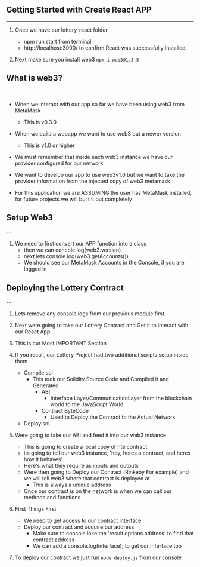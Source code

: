 ## Getting Started with Create React APP
---

1. Once we have our lottery-react folder
    - npm run start from terminal
    - http://localhost:3000/ to confirm React was successfully Installed

2.  Next make sure you install web3
    ``npm i web3@1.3.5``



## What is web3?
--

- When we interact with our app so far we have been using web3 from MetaMask
    - This is v0.3.0


- When we build a webapp we want to use web3 but a newer version
    - This is v1.0 or higher

- We must remember that inside each web3 instance we have our provider configured for our network
- We want to develop our app to use web3v1.0 but we want to take the provider information from the injected copy of web3 metamask
- For this application we are ASSUMING the user has MetaMask installed, for future projects we will built it out completely


## Setup Web3
--

1. We need to first convert our APP function into a class
    - then we can concole.log(web3.version)
    - next lets console.log(web3.getAccounts())
    - We should see our MetaMask Accounts in the Console, if you are logged in


## Deploying the Lottery Contract
--

1. Lets remove any console logs from our previous module first.

2. Next were going to take our Lottery Contract and Get it to interact with our React App.

3. This is our Most IMPORTANT Section

4. If you recall, our Lottery Project had two additional scripts setup inside them
    - Compile.sol
        - This took our Solidity Source Code and Compiled it and Generated 
            - ABI
                - Interface Layer/CommunicationLayer from the blockchain world to the JavaScript World
            - Contract ByteCode
                - Used to Deploy the Contract to the Actual Network
    - Deploy.sol

5. Were going to take our ABI and feed it into our web3 instance
    - This is going to create a local copy of hte contract
    - its going to tell our web3 instance, 'hey, heres a contract, and heres how it behaves'
    - Here's what they require as inputs and outputs
    - Were then going to Deploy our Contract (Rinkeby For example) and we will tell web3 where that contract is deployed at
        - This is always a unique address
    - Once our contract is on the network is when we can call our methods and functions

6. First Things First
    - We need to get access to our contract interface
    - Deploy our contract and acquire our address 
        - Make sure to console loke the 'result.options.address' to find that contract address
        - We can add a console.log(interface); to get our inferface too

7. To deploy our contract we just run
    ``node deploy.js`` from our console
